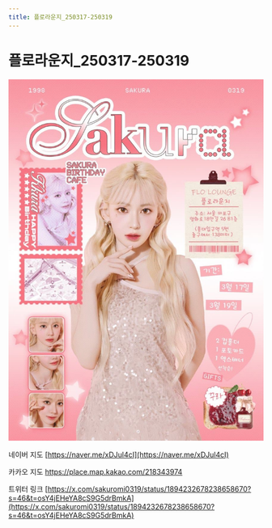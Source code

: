 ```yaml
---
title: 플로라운지_250317-250319
---
```

# 플로라운지_250317-250319

<img src="/assets/1741082052.jpg"/>

네이버 지도
[https://naver.me/xDJul4cI](https://naver.me/xDJul4cI)

카카오 지도
https://place.map.kakao.com/218343974

트위터 링크
[https://x.com/sakuromi0319/status/1894232678238658670?s=46&t=osY4jEHeYA8cS9G5drBmkA](https://x.com/sakuromi0319/status/1894232678238658670?s=46&t=osY4jEHeYA8cS9G5drBmkA)
